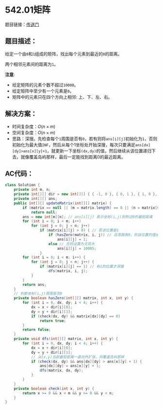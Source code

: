 # 542.01矩阵
题目链接：[传送门](https://leetcode-cn.com/problems/01-matrix/)

## 题目描述：
给定一个由`0`和`1`组成的矩阵，找出每个元素到最近的`0`的距离。

两个相邻元素间的距离为`1`。

**注意**:

- 给定矩阵的元素个数不超过`10000`。
- 给定矩阵中至少有一个元素是`0`。
- 矩阵中的元素只在四个方向上相邻: 上、下、左、右。

## 解决方案：
- 时间复杂度：$O(n × m)$
- 空间复杂度：$O(n × m)$
- 思路：深搜。先检查每个`1`周围是否有`0`，若有则将`ans[i][j]`初始化为`1`，否则初始化为最大值`INF`，然后从每个1坐标处开始深搜，每次只要满足`ans[dx][dy]>ans[x][y]+1`，就更新一下坐标`(dx,dy)`的值，然后继续从该位置递归下去，就像覆盖岛屿那样，最后一定能找到距离0的最近距离。

## AC代码：
```java
class Solution {
	private int m, n;
	private int[][] dir = new int[][] { { -1, 0 }, { 0, 1 }, { 1, 0 }, { 0, -1 } };
	private int[][] ans;
	public int[][] updateMatrix(int[][] matrix) {
		if (matrix == null || (m = matrix.length) == 0 || (n = matrix[0].length) == 0)
			return null;
		ans = new int[m][n]; // ans[i][j] 表示坐标(i,j)到附近0的最短距离
		for (int i = 0; i < m; i++)
			for (int j = 0; j < n; j++)
				if (matrix[i][j] > 0) { // 若该位置是1
					if (hasZero(matrix, i, j)) // 且周围有0，则该位置的值设置为1
						ans[i][j] = 1;
					else // 否则设置为无穷大
						ans[i][j] = 10005;
				}
		for (int i = 0; i < m; i++) {
			for (int j = 0; j < n; j++) {
				if (matrix[i][j] == 1) // 有1的位置才深搜
					dfs(matrix, i, j);
			}
		}
		return ans;
	}
	// 判断坐标(i,j)周围是否0
	private boolean hasZero(int[][] matrix, int x, int y) {
		for (int i = 0, dx, dy; i < 4; i++) {
			dx = x + dir[i][0];
			dy = y + dir[i][1];
			if (check(dx, dy) && matrix[dx][dy] == 0)
				return true;
		}
		return false;
	}
	private void dfs(int[][] matrix, int x, int y) {
		for (int i = 0, dx, dy; i < 4; i++) {
			dx = x + dir[i][0];
			dy = y + dir[i][1];
			// 从(x,y)当前最短距离一直向外扩张，向覆盖岛屿那样
			if (check(dx, dy) && ans[dx][dy] > ans[x][y] + 1) {
				ans[dx][dy] = ans[x][y] + 1;
				dfs(matrix, dx, dy);
			}
		}
	}
	private boolean check(int x, int y) {
		return x >= 0 && x < m && y >= 0 && y < n;
	}
}
```